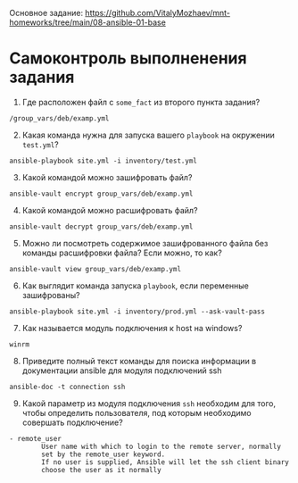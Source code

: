 Основное задание: https://github.com/VitalyMozhaev/mnt-homeworks/tree/main/08-ansible-01-base

# Самоконтроль выполненения задания

1. Где расположен файл с `some_fact` из второго пункта задания?

```text
/group_vars/deb/examp.yml
```

2. Какая команда нужна для запуска вашего `playbook` на окружении `test.yml`?

```text
ansible-playbook site.yml -i inventory/test.yml
```

3. Какой командой можно зашифровать файл?

```text
ansible-vault encrypt group_vars/deb/examp.yml
```
4. Какой командой можно расшифровать файл?

```text
ansible-vault decrypt group_vars/deb/examp.yml
```
5. Можно ли посмотреть содержимое зашифрованного файла без команды расшифровки файла? Если можно, то как?

```text
ansible-vault view group_vars/deb/examp.yml
```
6. Как выглядит команда запуска `playbook`, если переменные зашифрованы?

```text
ansible-playbook site.yml -i inventory/prod.yml --ask-vault-pass
```
7. Как называется модуль подключения к host на windows?

```text
winrm
```
8. Приведите полный текст команды для поиска информации в документации ansible для модуля подключений ssh

```text
ansible-doc -t connection ssh
```
9. Какой параметр из модуля подключения `ssh` необходим для того, чтобы определить пользователя, под которым необходимо совершать подключение?

```text
- remote_user
        User name with which to login to the remote server, normally
        set by the remote_user keyword.
        If no user is supplied, Ansible will let the ssh client binary
        choose the user as it normally
```

